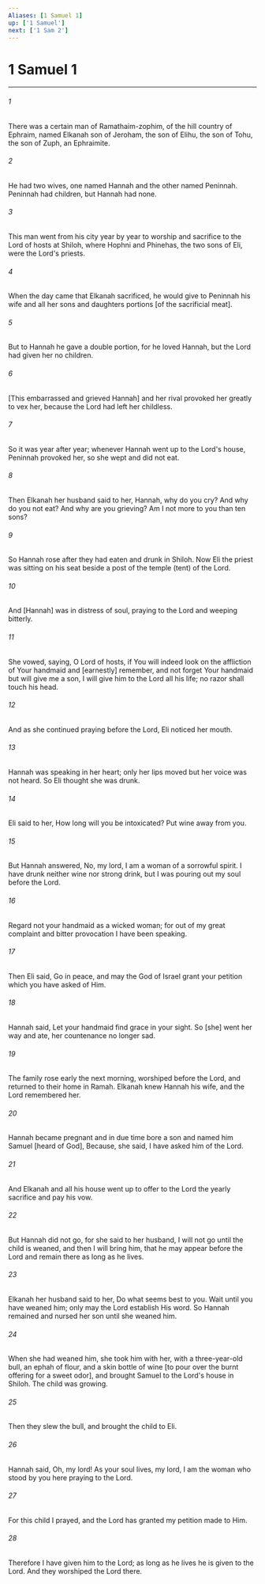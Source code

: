 ```yaml
---
Aliases: [1 Samuel 1]
up: ['1 Samuel']
next: ['1 Sam 2']
---
```

# 1 Samuel 1

***














###### 1 






There was a certain man of Ramathaim-zophim, of the hill country of Ephraim, named Elkanah son of Jeroham, the son of Elihu, the son of Tohu, the son of Zuph, an Ephraimite. 













###### 2 






He had two wives, one named Hannah and the other named Peninnah. Peninnah had children, but Hannah had none. 













###### 3 






This man went from his city year by year to worship and sacrifice to the Lord of hosts at Shiloh, where Hophni and Phinehas, the two sons of Eli, were the Lord's priests. 













###### 4 






When the day came that Elkanah sacrificed, he would give to Peninnah his wife and all her sons and daughters portions [of the sacrificial meat]. 













###### 5 






But to Hannah he gave a double portion, for he loved Hannah, but the Lord had given her no children. 













###### 6 






[This embarrassed and grieved Hannah] and her rival provoked her greatly to vex her, because the Lord had left her childless. 













###### 7 






So it was year after year; whenever Hannah went up to the Lord's house, Peninnah provoked her, so she wept and did not eat. 













###### 8 






Then Elkanah her husband said to her, Hannah, why do you cry? And why do you not eat? And why are you grieving? Am I not more to you than ten sons? 













###### 9 






So Hannah rose after they had eaten and drunk in Shiloh. Now Eli the priest was sitting on his seat beside a post of the temple (tent) of the Lord. 













###### 10 






And [Hannah] was in distress of soul, praying to the Lord and weeping bitterly. 













###### 11 






She vowed, saying, O Lord of hosts, if You will indeed look on the affliction of Your handmaid and [earnestly] remember, and not forget Your handmaid but will give me a son, I will give him to the Lord all his life; no razor shall touch his head. 













###### 12 






And as she continued praying before the Lord, Eli noticed her mouth. 













###### 13 






Hannah was speaking in her heart; only her lips moved but her voice was not heard. So Eli thought she was drunk. 













###### 14 






Eli said to her, How long will you be intoxicated? Put wine away from you. 













###### 15 






But Hannah answered, No, my lord, I am a woman of a sorrowful spirit. I have drunk neither wine nor strong drink, but I was pouring out my soul before the Lord. 













###### 16 






Regard not your handmaid as a wicked woman; for out of my great complaint and bitter provocation I have been speaking. 













###### 17 






Then Eli said, Go in peace, and may the God of Israel grant your petition which you have asked of Him. 













###### 18 






Hannah said, Let your handmaid find grace in your sight. So [she] went her way and ate, her countenance no longer sad. 













###### 19 






The family rose early the next morning, worshiped before the Lord, and returned to their home in Ramah. Elkanah knew Hannah his wife, and the Lord remembered her. 













###### 20 






Hannah became pregnant and in due time bore a son and named him Samuel [heard of God], Because, she said, I have asked him of the Lord. 













###### 21 






And Elkanah and all his house went up to offer to the Lord the yearly sacrifice and pay his vow. 













###### 22 






But Hannah did not go, for she said to her husband, I will not go until the child is weaned, and then I will bring him, that he may appear before the Lord and remain there as long as he lives. 













###### 23 






Elkanah her husband said to her, Do what seems best to you. Wait until you have weaned him; only may the Lord establish His word. So Hannah remained and nursed her son until she weaned him. 













###### 24 






When she had weaned him, she took him with her, with a three-year-old bull, an ephah of flour, and a skin bottle of wine [to pour over the burnt offering for a sweet odor], and brought Samuel to the Lord's house in Shiloh. The child was growing. 













###### 25 






Then they slew the bull, and brought the child to Eli. 













###### 26 






Hannah said, Oh, my lord! As your soul lives, my lord, I am the woman who stood by you here praying to the Lord. 













###### 27 






For this child I prayed, and the Lord has granted my petition made to Him. 













###### 28 






Therefore I have given him to the Lord; as long as he lives he is given to the Lord. And they worshiped the Lord there.
